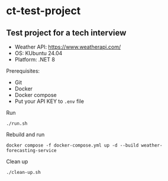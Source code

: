 # ct-test-project
## Test project for a tech interview

* Weather API: https://www.weatherapi.com/
* OS: KUbuntu 24.04
* Platform: .NET 8

Prerequisites:
* Git
* Docker
* Docker compose
* Put your API KEY to `.env` file

Run
```shell
./run.sh
```

Rebuild and run
```shell
docker compose -f docker-compose.yml up -d --build weather-forecasting-service
```

Clean up
```shell
./clean-up.sh
```